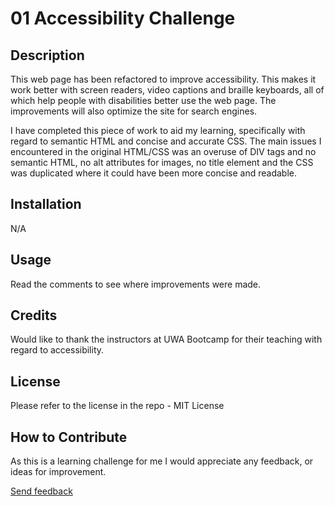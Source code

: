 # 01 Accessibility Challenge

## Description
This web page has been refactored to improve accessibility. This makes it work better with screen readers, video captions and braille keyboards, all of which help people with disabilities better use the web page. The improvements will also optimize the site for search engines.

I have completed this piece of work to aid my learning, specifically with regard to semantic HTML and concise and accurate CSS. The main issues I encountered in the original HTML/CSS was an overuse of DIV tags and no semantic HTML, no alt attributes for images, no title element and the CSS was duplicated where it could have been more concise and readable.

## Installation

N/A

## Usage

Read the comments to see where improvements were made.

## Credits

Would like to thank the instructors at UWA Bootcamp for their teaching with regard to accessibility.

## License

Please refer to the license in the repo - MIT License

## How to Contribute

As this is a learning challenge for me I would appreciate any feedback, or ideas for improvement.

[Send feedback](mailto:helenelee3@outlook.com)
